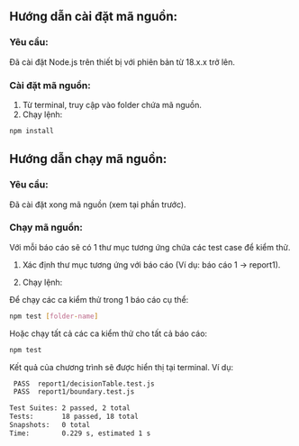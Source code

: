 ## Hướng dẫn cài đặt mã nguồn:

### Yêu cầu:

Đã cài đặt Node.js trên thiết bị với phiên bản từ 18.x.x trở lên.

### Cài đặt mã nguồn:

1. Từ terminal, truy cập vào folder chứa mã nguồn.
2. Chạy lệnh:

```bash
npm install
```

## Hướng dẫn chạy mã nguồn:

### Yêu cầu:

Đã cài đặt xong mã nguồn (xem tại phần trước).

### Chạy mã nguồn:

Với mỗi báo cáo sẽ có 1 thư mục tương ứng chứa các test case để kiểm thử.

1. Xác định thư mục tương ứng với báo cáo (Ví dụ: báo cáo 1 -> report1).

2. Chạy lệnh:

Để chạy các ca kiểm thử trong 1 báo cáo cụ thể:

```bash
npm test [folder-name]
```

Hoặc chạy tất cả các ca kiểm thử cho tất cả báo cáo:

```bash
npm test
```

Kết quả của chương trình sẽ được hiển thị tại terminal. Ví dụ:

```bash
 PASS  report1/decisionTable.test.js
 PASS  report1/boundary.test.js

Test Suites: 2 passed, 2 total
Tests:       18 passed, 18 total
Snapshots:   0 total
Time:        0.229 s, estimated 1 s
```
